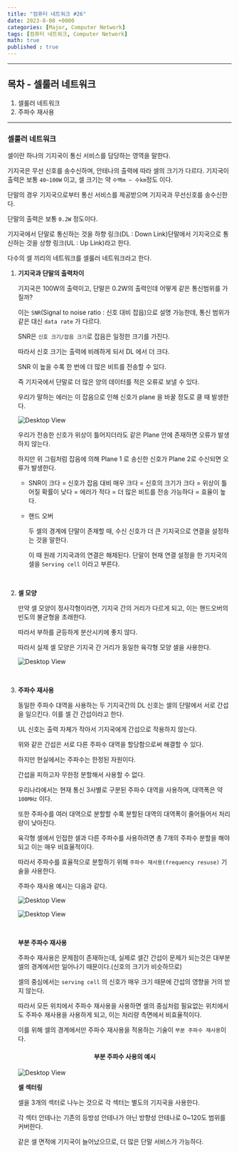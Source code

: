 ```yaml
---
title: "컴퓨터 네트워크 #26"
date: 2023-8-08 +0000
categories: [Major, Computer Network]
tags: [컴퓨터 네트워크, Computer Network]
math: true
published : true
---
```


---
## 목차 - 셀룰러 네트워크

1. 셀룰러 네트워크
2. 주파수 재사용

---

### **셀룰러 네트워크**

셀이란 하나의 기지국이 통신 서비스를 담당하는 영역을 말한다. 

기지국은 무선 신호를 송수신하며, 안테나의 출력에 따라 셀의 크기가 다르다. 기지국이 출력은 보통 `40~100W` 이고, 셀 크기는 약 `수백m ~ 수km`정도 이다. 

단말의 경우 기지국으로부터 통신 서비스를 제공받으며 기지국과 무선신호를 송수신한다. 

단말의 출력은 보통 `0.2W` 정도이다. 

기지국에서 단말로 통신하는 것을 하향 링크(DL : Down Link)단말에서 기지국으로 통신하는 것을 상향 링크(UL : Up Link)라고 한다. 

다수의 셀 끼리의 네트워크를 셀룰러 네트워크라고 한다.

1. **기지국과 단말의 출력차이**

    기지국은 100W의 출력이고, 단말은 0.2W의 출력인데 어떻게 같은 통신범위를 가질까?

    이는 `SNR`(Signal to noise ratio : 신호 대비 잡읍)으로 설명 가능한데, 통신 범위가 같은 대신 `data rate` 가 다르다.

    SNR은 `신호 크기/잡음 크기`로 잡음은 일정한 크기를 가진다. 
    
    따라서 신호 크기는 출력에 비례하게 되서 DL 에서 더 크다. 
    
    SNR 이 높을 수록 한 번에 더 많은 비트를 전송할 수 있다. 
    
    즉 기지국에서 단말로 더 많은 양의 데이터를 적은 오류로 보낼 수 있다.

    우리가 말하는 에러는 이 잡음으로 인해 신호가 plane 을 바꿀 정도로 클 때 발생한다.

    ![Desktop View](/assets/img/Com-Net/116.png)

    우리가 전송한 신호가 위상이 틀어지더라도 같은 Plane 안에 존재하면 오류가 발생하지 않는다. 
    
    하지만 위 그림처럼 잡음에 의해 Plane 1 로 송신한 신호가 Plane 2로 수신되면 오류가 발생한다.

    - SNR이 크다 = 신호가 잡음 대비 매우 크다 = 신호의 크기가 크다 = 위상이 틀어질 확률이 낮다 = 에러가 적다 = 더 많은 비트를 전송 가능하다 = 효율이 높다.
    - 핸드 오버

        두 셀의 경계에 단말이 존재할 때, 수신 신호가 더 큰 기지국으로 연결을 설정하는 것을 말한다. 
        
        이 때 원래 기지국과의 연결은 해제된다. 단말이 현재 연결 설정을 한 기지국의 셀을 `Serving cell` 이라고 부른다.

        <br>

2. **셀 모양**

    만약 셀 모양이 정사각형이라면, 기지국 간의 거리가 다르게 되고, 이는 핸드오버의 빈도의 불균형을 초래한다. 

    따라서 부하를 균등하게 분산시키에 좋지 않다. 

    따라서 실제 셀 모양은 기지국 간 거리가 동일한 육각형 모양 셀을 사용한다.

    ![Desktop View](/assets/img/Com-Net/117.png)

    <br>

3. **주파수 재사용**

    동일한 주파수 대역을 사용하는 두 기지국간의 DL 신호는 셀의 단말에서 서로 간섭을 일으킨다. 이를 셀 간 간섭이라고 한다. 
    
    UL 신호는 출력 자체가 작아서 기지국에게 간섭으로 작용하지 않는다. 
    
    위와 같은 간섭은 서로 다른 주파수 대역을 할당함으로써 해결할 수 있다.

    하지만 현실에서는 주파수는 한정된 자원이다. 
    
    간섭을 피하고자 무한정 분할해서 사용할 수 없다. 
    
    우리나라에서는 현재 통신 3사별로 구분된 주파수 대역을 사용하며, 대역폭은 약 `100MHz` 이다. 
    
    또한 주파수를 여러 대역으로 분할할 수록 분할된 대역의 대역폭이 줄어들어서 처리량이 낮아진다. 
    
    육각형 셀에서 인접한 셀과 다른 주파수를 사용하려면 총 7개의 주파수 분할을 해야되고 이는 매우 비효율적이다. 
    
    따라서 주파수를 효율적으로 분할하기 위해 `주파수 재사용(frequency resuse)` 기술을 사용한다.

    주파수 재사용 예시는 다음과 같다.

    ![Desktop View](/assets/img/Com-Net/118.png)

    ![Desktop View](/assets/img/Com-Net/119.png)

    <br>

    **부분 주파수 재사용**

    주파수 재사용은 문제점이 존재하는데, 실제로 셀간 간섭이 문제가 되는것은 대부분 셀의 경계에서만 일어나기 때문이다.(신호의 크기가 비슷하므로) 
    
    셀의 중심에서는 `serving cell` 의 신호가 매우 크기 때문에 간섭의 영향을 거의 받지 않는다.

    따라서 모든 위치에서 주파수 재사용을 사용하면 셀의 중심처럼 필요없는 위치에서도 주파수 재사용을 사용하게 되고, 이는 처리량 측면에서 비효율적이다.

    이를 위해 셀의 경계에서만 주파수 재사용을 적용하는 기술이 `부분 주파수 재사용`이다.

    <h4 style="text-align:center;">부분 주파수 사용의 예시</h4>

    ![Desktop View](/assets/img/Com-Net/120.png)

    **셀 섹터링**
    
    셀을 3개의 섹터로 나누는 것으로 각 섹터는 별도의 기지국을 사용한다. 
    
    각 섹터 안테나는 기존의 등방성 안테나가 아닌 방향성 안테나로 0~120도 범위를 커버한다. 
    
    같은 셀 면적에 기지국이 늘어났으므로, 더 많은 단말 서비스가 가능하다.

